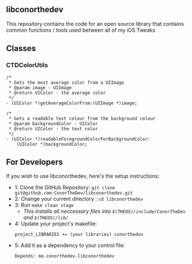 ## libconorthedev
This repository contains the code for an open source library that contains common functions / tools used between all of my iOS Tweaks

## Classes
### CTDColorUtils
```obj-c
/*
 * Gets the most average color from a UIImage
 * @param image - UIImage
 * @return UIColor - the average color
 */
- (UIColor *)getAverageColorFrom:(UIImage *)image;

/*
 * Gets a readable text colour from the background colour
 * @param backgroundColor - UIColor
 * @return UIColor - the text color
 */
- (UIColor *)readableForegroundColorForBackgroundColor:
    (UIColor *)backgroundColor;
```

## For Developers
If you wish to use libconorthedev, here's the setup instructions:
- 1: Clone the GitHub Repository: ``git clone git@github.com:ConorTheDev/libconorthedev.git``
- 2: Change your current directory : ``cd libconorthedev``
- 3: Run ``make clean stage`` 
   - *This installs all neccessary files into ``$(THEOS)/include/ConorTheDev`` and ``$(THEOS)/lib/``*
- 4: Update your project's makefile:
    ```make
    project_LIBRARIES += (your libraries) conorthedev
    ```
- 5: Add it as a dependency to your control file:
    ```control
    Depends: me.conorthedev.libconorthedev
    ```